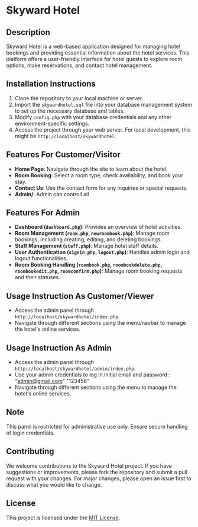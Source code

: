 # Skyward Hotel

## Description
Skyward Hotel is a web-based application designed for managing hotel bookings and providing essential information about the hotel services. This platform offers a user-friendly interface for hotel guests to explore room options, make reservations, and contact hotel management.

## Installation Instructions
1. Clone the repository to your local machine or server.
2. Import the `skywardhotel.sql` file into your database management system to set up the necessary database and tables.
3. Modify `config.php` with your database credentials and any other environment-specific settings.
4. Access the project through your web server. For local development, this might be `http://localhost/skywardhotel`.

## Features For Customer/Visitor
- **Home Page**: Navigate through the site to learn about the hotel.
- **Room Booking**: Select a room type, check availability, and book your stay.
- **Contact Us**: Use the contact form for any inquiries or special requests.
- **Admin/**: Admin can controll all

## Features For Admin
- **Dashboard (`dashboard.php`)**: Provides an overview of hotel activities.
- **Room Management (`room.php`, `newroombook.php`)**: Manage room bookings, including creating, editing, and deleting bookings.
- **Staff Management (`staff.php`)**: Manage hotel staff details.
- **User Authentication (`signin.php`, `logout.php`)**: Handles admin login and logout functionalities.
- **Room Booking Handling (`roombook.php`, `roombookdelete.php`, `roombookedit.php`, `roomconfirm.php`)**: Manage room booking requests and their statuses.

## Usage Instruction As Customer/Viewer
- Access the admin panel through `http://localhost/skywardhotel/index.php`.
- Navigate through different sections using the menu/navbar to manage the hotel's online services.

## Usage Instruction As Admin
- Access the admin panel through `http://localhost/skywardhotel/admin/index.php`.
- Use your admin credentials to log in.Initial email and password : "admin@gmail.com" "123456"
- Navigate through different sections using the menu to manage the hotel's online services.

## Note
This panel is restricted for administrative use only. Ensure secure handling of login credentials.

## Contributing
We welcome contributions to the Skyward Hotel project. If you have suggestions or improvements, please fork the repository and submit a pull request with your changes. For major changes, please open an issue first to discuss what you would like to change.

## License
This project is licensed under the [MIT License](LICENSE).
